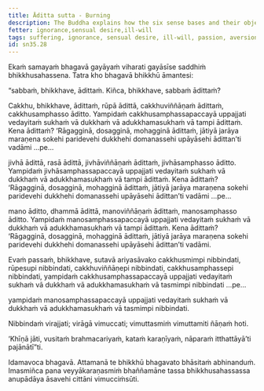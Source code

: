 ```yaml
---
title: Āditta sutta - Burning
description: The Buddha explains how the six sense bases and their objects are burning with the fires of passion, aversion, and delusion, and how to become disenchanted, dispassionate, and liberated.
fetter: ignorance,sensual desire,ill-will
tags: suffering, ignorance, sensual desire, ill-will, passion, aversion, delusion, disenchantment, dispassion, liberation, sn, sn35-44, sn35, six-sense bases
id: sn35.28
---
```


Ekaṁ samayaṁ bhagavā gayāyaṁ viharati gayāsīse saddhiṁ bhikkhusahassena. Tatra kho bhagavā bhikkhū āmantesi:

“sabbaṁ, bhikkhave, ādittaṁ. Kiñca, bhikkhave, sabbaṁ ādittaṁ?

Cakkhu, bhikkhave, ādittaṁ, rūpā ādittā, cakkhuviññāṇaṁ ādittaṁ, cakkhusamphasso āditto. Yampidaṁ cakkhusamphassapaccayā uppajjati vedayitaṁ sukhaṁ vā dukkhaṁ vā adukkhamasukhaṁ vā tampi ādittaṁ. Kena ādittaṁ? ‘Rāgagginā, dosagginā, mohagginā ādittaṁ, jātiyā jarāya maraṇena sokehi paridevehi dukkhehi domanassehi upāyāsehi ādittan’ti vadāmi …pe…

jivhā ādittā, rasā ādittā, jivhāviññāṇaṁ ādittaṁ, jivhāsamphasso āditto. Yampidaṁ jivhāsamphassapaccayā uppajjati vedayitaṁ sukhaṁ vā dukkhaṁ vā adukkhamasukhaṁ vā tampi ādittaṁ. Kena ādittaṁ? ‘Rāgagginā, dosagginā, mohagginā ādittaṁ, jātiyā jarāya maraṇena sokehi paridevehi dukkhehi domanassehi upāyāsehi ādittan’ti vadāmi …pe…

mano āditto, dhammā ādittā, manoviññāṇaṁ ādittaṁ, manosamphasso āditto. Yampidaṁ manosamphassapaccayā uppajjati vedayitaṁ sukhaṁ vā dukkhaṁ vā adukkhamasukhaṁ vā tampi ādittaṁ. Kena ādittaṁ? ‘Rāgagginā, dosagginā, mohagginā ādittaṁ, jātiyā jarāya maraṇena sokehi paridevehi dukkhehi domanassehi upāyāsehi ādittan’ti vadāmi.

Evaṁ passaṁ, bhikkhave, sutavā ariyasāvako cakkhusmimpi nibbindati, rūpesupi nibbindati, cakkhuviññāṇepi nibbindati, cakkhusamphassepi nibbindati, yampidaṁ cakkhusamphassapaccayā uppajjati vedayitaṁ sukhaṁ vā dukkhaṁ vā adukkhamasukhaṁ vā tasmimpi nibbindati …pe…

yampidaṁ manosamphassapaccayā uppajjati vedayitaṁ sukhaṁ vā dukkhaṁ vā adukkhamasukhaṁ vā tasmimpi nibbindati.

Nibbindaṁ virajjati; virāgā vimuccati; vimuttasmiṁ vimuttamiti ñāṇaṁ hoti.

‘Khīṇā jāti, vusitaṁ brahmacariyaṁ, kataṁ karaṇīyaṁ, nāparaṁ itthattāyā’ti pajānātī”ti.

Idamavoca bhagavā. Attamanā te bhikkhū bhagavato bhāsitaṁ abhinanduṁ. Imasmiñca pana veyyākaraṇasmiṁ bhaññamāne tassa bhikkhusahassassa anupādāya āsavehi cittāni vimucciṁsūti.